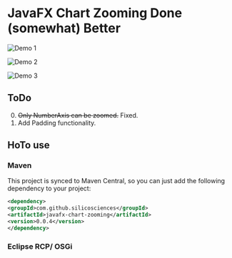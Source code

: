 # JavaFX Chart Zooming Done (somewhat) Better

![Demo 1](https://j.gifs.com/xGN7rz.gif)

![Demo 2](https://j.gifs.com/zmNYl7.gif)

![Demo 3](https://j.gifs.com/qjXMEk.gif)



## ToDo
0. ~~Only NumberAxis can be zoomed.~~ Fixed.
0. Add Padding functionality.

## HoTo use
### Maven
This project is synced to Maven Central, so you can just add the following dependency to your project:

```xml
<dependency>
<groupId>com.github.silicosciences</groupId>
<artifactId>javafx-chart-zooming</artifactId>
<version>0.0.4</version>
</dependency>
```
### Eclipse RCP/ OSGi

